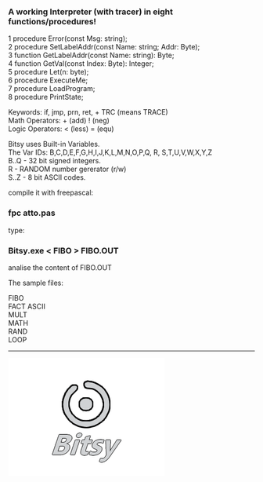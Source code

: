 ### A working Interpreter (with tracer) in eight functions/procedures!  ###

1 procedure Error(const Msg: string);   
2 procedure SetLabelAddr(const Name: string; Addr: Byte);   
3 function  GetLabelAddr(const Name: string): Byte;   
4 function  GetVal(const Index: Byte): Integer;   
5 procedure Let(n: byte);   
6 procedure ExecuteMe;   
7 procedure LoadProgram;   
8 procedure PrintState;   
    
Keywords: if, jmp, prn, ret, + TRC (means TRACE)  
Math  Operators: + (add) ! (neg)  
Logic Operators: < (less) = (equ) 

Bitsy uses Built-in Variables.   
The Var IDs: B,C,D,E,F,G,H,I,J,K,L,M,N,O,P,Q, R, S,T,U,V,W,X,Y,Z  
B..Q - 32 bit signed integers.    
R    - RANDOM number gererator (r/w)        
S..Z - 8 bit ASCII codes.    
    
compile it with freepascal: 
### fpc atto.pas ###   
  
type: 
### Bitsy.exe < FIBO > FIBO.OUT ###    
  
analise the content of FIBO.OUT 

The sample files:  

FIBO  
FACT 
ASCII  
MULT  
MATH  
RAND  
LOOP  

-------------------------------------------
![](bitsy_Logo_d.png)
